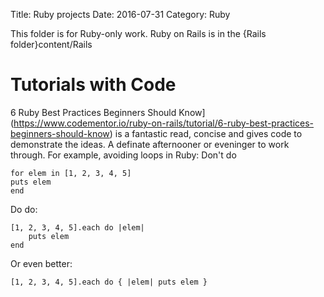 Title: Ruby projects
Date: 2016-07-31
Category: Ruby

This folder is for Ruby-only work. Ruby on Rails is in the {Rails folder}content/Rails

# Tutorials with Code
6 Ruby Best Practices Beginners Should Know](https://www.codementor.io/ruby-on-rails/tutorial/6-ruby-best-practices-beginners-should-know) is a fantastic read, concise and gives code to demonstrate the ideas.
A definate afternooner or eveninger to work through.
 For example, avoiding loops in Ruby:
 Don't do
 ```
for elem in [1, 2, 3, 4, 5]
puts elem
end
 ```
Do do:
```
[1, 2, 3, 4, 5].each do |elem|
    puts elem
end
```
Or even better:
```
[1, 2, 3, 4, 5].each do { |elem| puts elem }
```
